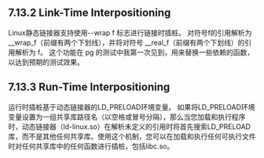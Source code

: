 ## 7.13.2 Link-Time Interpositioning
Linux静态链接器支持使用--wrap f 标志进行链接时插桩。
对符号f的引用解析为 __wrap_f（前缀有两个下划线），并将对符号 __real_f（前缀有两个下划线）的引用解析为 f。
这个功能在 pg 的测试中我第一次见到，用来替换一些依赖的函数，以达到预期的测试效果。
## 7.13.3 Run-Time Interpositioning
运行时插桩基于动态链接器的LD_PRELOAD环境变量。
如果将LD_PRELOAD环境变量设置为一组共享库路径名（以空格或冒号分隔），那么当您加载和执行程序时，动态链接器（ld-linux.so）在解析未定义的引用时将首先搜索LD_PRELOAD库，而不是其他任何共享库。使用这个机制，您可以在加载和执行任何可执行文件时对任何共享库中的任何函数进行插桩，包括libc.so。